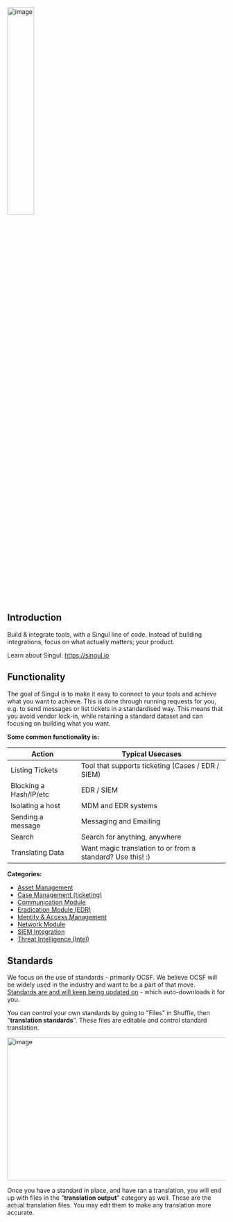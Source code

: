 <img width="35%" height="auto" alt="image" src="https://github.com/user-attachments/assets/da61e138-3a90-48b5-b928-1f7e20b18b87" />

## Introduction

Build & integrate tools, with a Singul line of code. Instead of building integrations, focus on what actually matters; your product.

Learn about Singul: https://singul.io

## Functionality
The goal of Singul is to make it easy to connect to your tools and achieve what you want to achieve. This is done through running requests for you, e.g. to send messages or list tickets in a standardised way. This means that you avoid vendor lock-in, while retaining a standard dataset and can focusing on building what you want.

**Some common functionality is:**

| Action | Typical Usecases |
| --------------- |  ----------- |
| Listing Tickets | Tool that supports ticketing (Cases / EDR / SIEM) |
| Blocking a Hash/IP/etc | EDR / SIEM | Tool that supports blocking (EDR / SIEM / AV) |
| Isolating a host | MDM and EDR systems |
| Sending a message | Messaging and Emailing |
| Search | Search for anything, anywhere |
| Translating Data | Want magic translation to or from a standard? Use this! :) |

**Categories:**
* [Asset Management](https://singul.gitbook.io/singul/category/asset-management)
* [Case Management (ticketing)](https://singul.gitbook.io/singul/category/case-management)
* [Communication Module](https://singul.gitbook.io/singul/category/communication-module)
* [Eradication Module (EDR)](https://singul.gitbook.io/singul/category/eradication-module)
* [Identity & Access Management](https://singul.gitbook.io/singul/category/identity-and-access-management)
* [Network Module](https://singul.gitbook.io/singul/category/network-module)
* [SIEM Integration](https://singul.gitbook.io/singul/category/siem-integration)
* [Threat Intelligence (Intel)](https://singul.gitbook.io/singul/category/threat-intelligence-intel)

## Standards
We focus on the use of standards - primarily OCSF. We believe OCSF will be widely used in the industry and want to be a part of that move. 
[Standards are and will keep being updated on](https://github.com/shuffle/standards) - which auto-downloads it for you.

You can control your own standards by going to "Files" in Shuffle, then "**translation standards**". These files are editable and control standard translation.

<img width="727" height="330" alt="image" src="https://github.com/user-attachments/assets/c8a9efd6-91d5-40d1-ae85-c75eb67651a0" />

Once you have a standard in place, and have ran a translation, you will end up with files in the "**translation output**" category as well. These are the actual translation files. You may edit them to make any translation more accurate. 
